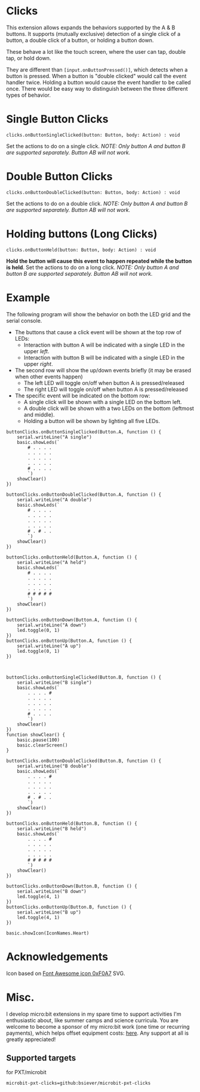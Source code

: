 # Clicks

This extension allows expands the behaviors supported by the A & B buttons.  It supports (mutually exclusive) detection of a single click of a button, a double click of a button, or holding a button down. 

These behave a lot like the touch screen, where the user can tap, double tap, or hold down.  

They are different than ``[input.onButtonPressed()]``, which detects when a button is pressed.  When a button is "double clicked" would call the event handler twice. Holding a button would cause the event handler to be called once.  There would be easy way to distinguish between the three different types of behavior. 


# Single Button Clicks

```sig
clicks.onButtonSingleClicked(button: Button, body: Action) : void
``` 

Set the actions to do on a single click. *NOTE: Only button A and button B are supported separately.  Button AB will not work.*

# Double Button Clicks

```sig
clicks.onButtonDoubleClicked(button: Button, body: Action) : void
``` 

Set the actions to do on a double click. *NOTE: Only button A and button B are supported separately.  Button AB will not work.*

# Holding buttons (Long Clicks)

```sig
clicks.onButtonHeld(button: Button, body: Action) : void
``` 

**Hold the button will cause this event to happen repeated while the button is held**.  Set the actions to do on a long click. *NOTE: Only button A and button B are supported separately.  Button AB will not work.*

# Example 

The following program will show the behavior on both the LED grid and the serial console.  

* The buttons that cause a click event will be shown at the top row of LEDs:
  * Interaction with button A will be indicated with a single LED in the upper *left*.
  * Interaction with button B will be indicated with a single LED in the upper *right*. 
* The second row will show the up/down events briefly (it may be erased when other events happen)
  * The left LED will toggle on/off when button A is pressed/released
  * The right LED will toggle on/off when button A is pressed/released
* The specific event will be indicated on the bottom row:
  * A single click will be shown with a single LED on the bottom left. 
  * A double click will be shown with a two LEDs on the bottom (leftmost and middle). 
  * Holding a button will be shown by lighting all five LEDs.

```block
buttonClicks.onButtonSingleClicked(Button.A, function () {
    serial.writeLine("A single")
    basic.showLeds(`
        # . . . .
        . . . . .
        . . . . .
        . . . . .
        # . . . .
        `)
    showClear()
})

buttonClicks.onButtonDoubleClicked(Button.A, function () {
    serial.writeLine("A double")
    basic.showLeds(`
        # . . . .
        . . . . .
        . . . . .
        . . . . .
        # . # . .
        `)
    showClear()
})

buttonClicks.onButtonHeld(Button.A, function () {
    serial.writeLine("A held")
    basic.showLeds(`
        # . . . .
        . . . . .
        . . . . .
        . . . . .
        # # # # #
        `)
    showClear()
})

buttonClicks.onButtonDown(Button.A, function () {
    serial.writeLine("A down")
    led.toggle(0, 1)
})
buttonClicks.onButtonUp(Button.A, function () {
    serial.writeLine("A up")
    led.toggle(0, 1)
})



buttonClicks.onButtonSingleClicked(Button.B, function () {
    serial.writeLine("B single")
    basic.showLeds(`
        . . . . #
        . . . . .
        . . . . .
        . . . . .
        # . . . .
        `)
    showClear()
})
function showClear() {
    basic.pause(100)
    basic.clearScreen()
}

buttonClicks.onButtonDoubleClicked(Button.B, function () {
    serial.writeLine("B double")
    basic.showLeds(`
        . . . . #
        . . . . .
        . . . . .
        . . . . .
        # . # . .
        `)
    showClear()
})

buttonClicks.onButtonHeld(Button.B, function () {
    serial.writeLine("B held")
    basic.showLeds(`
        . . . . #
        . . . . .
        . . . . .
        . . . . .
        # # # # #
        `)
    showClear()
})

buttonClicks.onButtonDown(Button.B, function () {
    serial.writeLine("B down")
    led.toggle(4, 1)
})
buttonClicks.onButtonUp(Button.B, function () {
    serial.writeLine("B up")
    led.toggle(4, 1)
})

basic.showIcon(IconNames.Heart)
```


# Acknowledgements 

Icon based on [Font Awesome icon 0xF0A7](https://www.iconfinder.com/search?q=f0a7) SVG.

# Misc. 

I develop micro:bit extensions in my spare time to support activities I'm enthusiastic about, like summer camps and science curricula.  You are welcome to become a sponsor of my micro:bit work (one time or recurring payments), which helps offset equipment costs: [here](https://github.com/sponsors/bsiever). Any support at all is greatly appreciated!

## Supported targets

for PXT/microbit

```package
microbit-pxt-clicks=github:bsiever/microbit-pxt-clicks
```

<script src="https://makecode.com/gh-pages-embed.js"></script>
<script>makeCodeRender("{{ site.makecode.home_url }}", "{{ site.github.owner_name }}/{{ site.github.repository_name }}");</script>
